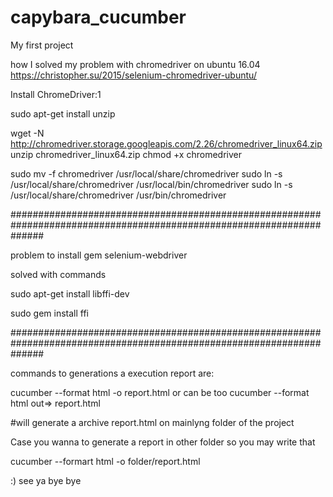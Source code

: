# capybara_cucumber
My first project

how I solved my problem with chromedriver on ubuntu 16.04
https://christopher.su/2015/selenium-chromedriver-ubuntu/

Install ChromeDriver:1

sudo apt-get install unzip

wget -N http://chromedriver.storage.googleapis.com/2.26/chromedriver_linux64.zip
unzip chromedriver_linux64.zip
chmod +x chromedriver

sudo mv -f chromedriver /usr/local/share/chromedriver
sudo ln -s /usr/local/share/chromedriver /usr/local/bin/chromedriver
sudo ln -s /usr/local/share/chromedriver /usr/bin/chromedriver

######################################################################################################################

problem to install gem selenium-webdriver

solved with commands

sudo apt-get install libffi-dev

sudo gem install ffi

######################################################################################################################

commands to generations a execution report are:

cucumber --format html -o report.html
or can be too
cucumber --format html out=> report.html

#will generate a archive report.html on mainlyng folder of the project

Case you wanna to generate a report in other folder so you may write that

cucumber --formart html -o folder/report.html

:) see ya bye bye
